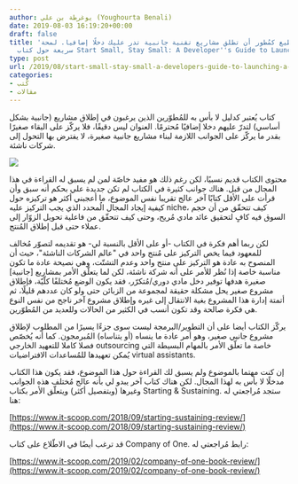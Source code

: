 ```yaml
---
author: يوغرطة بن علي (Youghourta Benali)
date: 2019-08-03 16:19:20+00:00
draft: false
title: 'كيف تستطيع كمُطور أن تطلق مشاريع تقنية جانبية تدر عليك دخلًا إضافيا. لمحة
  سريعة حول كتاب Start Small, Stay Small: A Developer''s Guide to Launching a Startup'
type: post
url: /2019/08/start-small-stay-small-a-developers-guide-to-launching-a-startup-review/
categories:
- كُتب
- مقالات
---
```


كتاب يُعتبر كدليل لا بأس به للمُطوّرين الذين يرغبون في إطلاق مشاريع (جانبية بشكل أساسي) لتدرّ عليهم دخلا إضافيًا مُحترمًا. العنوان ليس دقيقًا، فلا يركّز على البقاء صغيرًا بقدر ما يركّز على الجوانب اللازمة لبناء مشاريع جانبية صغيرة، لا يفترض بها التحول إلى شركات ناشئة.




[![](https://www.it-scoop.com/wp-content/uploads/2019/08/Start-Small-Stay-Small.jpg)
](https://www.it-scoop.com/2019/08/start-small-stay-small-a-developers-guide-to-launching-a-startup-review/start-small-stay-small/)




محتوى الكتاب قديم نسبيًا، لكن رغم ذلك هو مفيد خاصّة لمن لم يسبق له القراءة في هذا المجال من قبل. هناك جوانب كثيرة في الكتاب لم تكن جديدة علي بحكم أنه سبق وأن قرأت على الأقل كتابًا آخر عالج تقريبا نفس الموضوع، ما أعجبني أكثر هو تركيزه حول كيفية إيجاد المجال الُمحدد الذي يجب التركيز عليه niche، كيف تتحقّق من أن حجم السوق فيه كافٍ لتحقيق عائد مادي مُريح، وحتى كيف تتحقّق من فاعلية تحويل الزوّار إلى عملاء حتى قبل إطلاق المُنتج.




لكن ربما أهم فكرة في الكتاب -أو على الأقل بالنسبة لي- هو تقديمه لتصوّر مُخالف للمعهود فيما يخص التركيز على مُنتج واحد في "عالم الشركات الناشئة"، حيث أن المنصوح به عادة هو التركيز على منتج واحد وعدم التشتّت، وهي نصيحة عادة ما تكون مناسبة خاصة إذا نُظر للأمر على أنه شركة ناشئة، لكن لما يتعلّق الأمر بمشاريع [جانبية] صغيرة هدفها توفير دخل مادي دوري/مُتكرّر، فقد يكون الوضع مُختلفًا كلّيّة، فإطلاق مشروع صغير يحل مشكلة حقيقة لمجموعة من الزبائن حتى ولو كان عددهم قليلًا، ثم أتمتة إدارة هذا المشروع بغية الانتقال إلى غيره وإطلاق مشروع آخر ناجح من نفس النوع هي فكرة صالحة وقد تكون أنسب في الكثير من الحالات وللعديد من المُطوّرين.




يركّز الكتاب أيضا على أن التطوير/البرمجة ليست سوى جزءًا يسيرًا من المطلوب لإطلاق مشروع جانبي صغير، وهو أمر عادة ما ينساه (أو يتناساه) المُبرمجون. كما أنه يُخصّص فصلا كاملا للتعهيد الخارجي outsourcing خاصة ما تعلّق الأمر بالمهام البسيطة التي يُمكن تعهيدها للمُساعدات الافتراضيات virtual assistants.




إن كنت مهتما بالموضوع ولم يسبق لك القراءة حول هذا الموضوع، فقد يكون هذا الكتاب مدخلًا لا بأس به لهذا المجال. لكن هناك كتاب آخر يبدو لي بأنه عالج مُختلف هذه الجوانب وغيرها (وبتفصيل أكثر) ويتعلّق الأمر بكتاب Starting & Sustaining. ستجد مُراجعتي له هنا:




[https://www.it-scoop.com/2018/09/starting-sustaining-review/](https://www.it-scoop.com/2018/09/starting-sustaining-review/)




قد ترغب أيضًا في الاطّلاع على كتاب Company of One. رابط مُراجعتي له:




[https://www.it-scoop.com/2019/02/company-of-one-book-review/](https://www.it-scoop.com/2019/02/company-of-one-book-review/)
